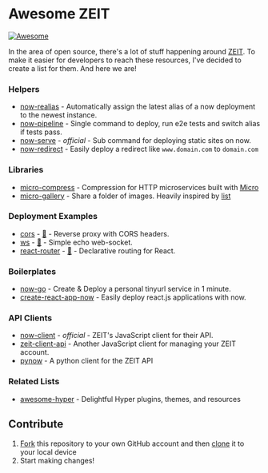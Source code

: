 # Awesome ZEIT

[![Awesome](https://cdn.rawgit.com/sindresorhus/awesome/d7305f38d29fed78fa85652e3a63e154dd8e8829/media/badge.svg)](https://github.com/sindresorhus/awesome)

In the area of open source, there's a lot of stuff happening around [ZEIT](https://zeit.co). To make it easier for developers to reach these resources, I've decided to create a list for them. And here we are!

### Helpers

- [now-realias](https://github.com/remy/now-realias) - Automatically assign the latest alias of a now deployment to the newest instance.
- [now-pipeline](https://github.com/bahmutov/now-pipeline) - Single command to deploy, run e2e tests and switch alias if tests pass.
- [now-serve](https://github.com/zeit/now-serve) - *official* - Sub command for deploying static sites on now.
- [now-redirect](https://github.com/vdanchenkov/now-redirect) - Easily deploy a redirect like `www.domain.com` to `domain.com`

### Libraries

- [micro-compress](https://github.com/joakimbeng/micro-compress) - Compression for HTTP microservices built with [Micro](https://github.com/zeit/micro)
- [micro-gallery](https://github.com/andreasmcdermott/micro-gallery) - Share a folder of images. Heavily inspired by [list](https://github.com/zeit/micro-list)

### Deployment Examples

- [cors](https://cors.now.sh) - [📖](https://github.com/hemanth/cors-now) - Reverse proxy with CORS headers.
- [ws](https://ws.now.sh) - [📖](https://github.com/hemanth/ws-now) - Simple echo web-socket. 
- [react-router](https://react-router.now.sh/) - [📖](https://github.com/ReactTraining/react-router/)  - Declarative routing for React.

### Boilerplates

- [now-go](https://github.com/amio/now-go) - Create & Deploy a personal tinyurl service in 1 minute.
- [create-react-app-now](https://github.com/xkawi/create-react-app-now) - Easily deploy react.js applications with now.

### API Clients

- [now-client](https://github.com/zeit/now-client) - *official* - ZEIT's JavaScript client for their API.
- [zeit-client-api](https://github.com/massless/zeit-client-api) - Another JavaScript client for managing your ZEIT account.
- [pynow](https://github.com/controversial/pynow) - A python client for the ZEIT API

### Related Lists

- [awesome-hyper](https://github.com/bnb/awesome-hyper) - Delightful Hyper plugins, themes, and resources

## Contribute

1. [Fork](https://help.github.com/articles/fork-a-repo/) this repository to your own GitHub account and then [clone](https://help.github.com/articles/cloning-a-repository/) it to your local device
2. Start making changes!
